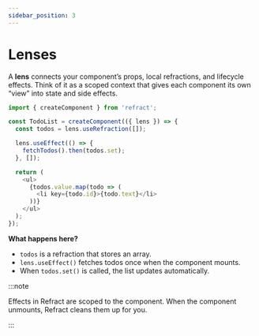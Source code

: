```yaml
---
sidebar_position: 3
---
```


# Lenses

A **lens** connects your component’s props, local refractions, and lifecycle effects.
Think of it as a scoped context that gives each component its own “view” into state and side effects.

```js
import { createComponent } from 'refract';

const TodoList = createComponent(({ lens }) => {
  const todos = lens.useRefraction([]);

  lens.useEffect(() => {
    fetchTodos().then(todos.set);
  }, []);

  return (
    <ul>
      {todos.value.map(todo => (
        <li key={todo.id}>{todo.text}</li>
      ))}
    </ul>
  );
});

```
**What happens here?**

- `todos` is a refraction that stores an array.
- `lens.useEffect()` fetches todos once when the component mounts.
- When `todos.set()` is called, the list updates automatically.

:::note

Effects in Refract are scoped to the component. When the component unmounts, Refract cleans them up for you.

:::